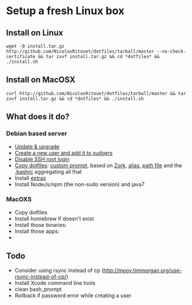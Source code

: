 # Setup a fresh Linux box

## Install on Linux

````wget -O install.tar.gz http://github.com/NicolasRitouet/dotfiles/tarball/master --no-check-certificate && tar zxvf install.tar.gz && cd *dotfiles* && ./install.sh````

## Install on MacOSX

````curl http://github.com/NicolasRitouet/dotfiles/tarball/master && tar zxvf install.tar.gz && cd *dotfiles* && ./install.sh````


## What does it do?
### Debian based server

- [Update & upgrade](https://github.com/NicolasRitouet/dotfiles/blob/master/install.sh#L209-215)
- [Create a new user and add it to sudoers](https://github.com/NicolasRitouet/dotfiles/blob/master/install.sh#L231-240)
- [Disable SSH root login](https://github.com/NicolasRitouet/dotfiles/blob/master/install.sh#L243-247)
- [Copy dotfiles](https://github.com/NicolasRitouet/dotfiles/blob/master/install.sh#L250-263): [custom prompt](https://github.com/NicolasRitouet/dotfiles/blob/master/.bash_prompt), based on [Zork](https://github.com/revans/bash-it/blob/master/themes/zork/zork.theme.bash), [alias](https://github.com/NicolasRitouet/dotfiles/blob/master/.bash_aliases), [path file](https://github.com/NicolasRitouet/dotfiles/blob/master/.bash_path) and the [.bashrc](https://github.com/NicolasRitouet/dotfiles/blob/master/.bashrc) aggregating all that
- Install [extras](https://github.com/NicolasRitouet/dotfiles/blob/master/devTools) 
- Install NodeJs/npm (the non-sudo version) and java7

### MacOXS
- Copy dotfiles
- Install homebrew if doesn't exist
- Install those binaries: 
- Install those apps:
- 


## Todo
- Consider using rsync instead of cp (http://mpov.timmorgan.org/use-rsync-instead-of-cp/)
- Install Xcode command line tools
- clean bash_prompt
- Rollback if password error while creating a user
